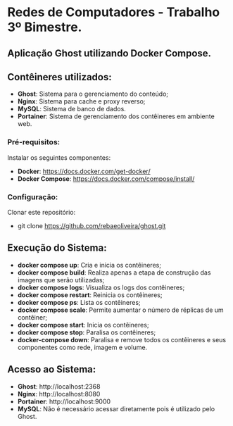 # Redes de Computadores - Trabalho 3º Bimestre.

## Aplicação Ghost utilizando Docker Compose.

## Contêineres utilizados:
- **Ghost**: Sistema para o gerenciamento do conteúdo;
- **Nginx**: Sistema para cache e proxy reverso;
- **MySQL**: Sistema de banco de dados.
- **Portainer**: Sistema de gerenciamento dos contêineres em ambiente web.
  
### Pré-requisitos:
Instalar os seguintes componentes:
- **Docker**: https://docs.docker.com/get-docker/
- **Docker Compose**: https://docs.docker.com/compose/install/

### Configuração:
Clonar este repositório:
- git clone https://github.com/rebaeoliveira/ghost.git

## Execução do Sistema:
- **docker compose up**: Cria e inicia os contêineres;
- **docker compose build**: Realiza apenas a etapa de construção das imagens que serão utilizadas;
- **docker compose logs**: Visualiza os logs dos contêineres;
- **docker compose restart**: Reinicia os contêineres;
- **docker compose ps**: Lista os contêineres;
- **docker compose scale**: Permite aumentar o número de réplicas de um contêiner;
- **docker compose start**: Inicia os contêineres;
- **docker compose stop**: Paralisa os contêineres;
- **docker-compose down**: Paralisa e remove todos os contêineres e seus componentes como rede, imagem e volume.

## Acesso ao Sistema:
- **Ghost**: http://localhost:2368
- **Nginx**: http://localhost:8080
- **Portainer**: http://localhost:9000
- **MySQL**: Não é necessário acessar diretamente pois é utilizado pelo Ghost.
